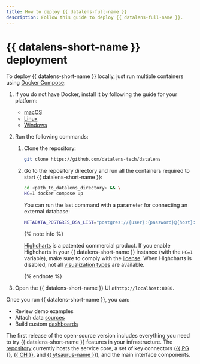 ```yaml
---
title: How to deploy {{ datalens-full-name }}
description: Follow this guide to deploy {{ datalens-full-name }}.
---
```




# {{ datalens-short-name }} deployment

To deploy {{ datalens-short-name }} locally, just run multiple containers using [Docker Compose](https://docs.docker.com/compose/):

1. If you do not have Docker, install it by following the guide for your platform:

   * [macOS](https://docs.docker.com/desktop/install/mac-install/)
   * [Linux](https://docs.docker.com/engine/install/)
   * [Windows](https://docs.docker.com/desktop/install/windows-install/)

1. Run the following commands:

   1. Clone the repository:

      ```bash
      git clone https://github.com/datalens-tech/datalens
      ```

   1. Go to the repository directory and run all the containers required to start {{ datalens-short-name }}:

      ```bash
      cd <path_to_datalens_directory> && \
      HC=1 docker compose up
      ```

      You can run the last command with a parameter for connecting an external database:

      ```bash
      METADATA_POSTGRES_DSN_LIST="postgres://{user}:{password}@{host}:{port}/{database}" HC=1 docker compose up
      ```

      {% note info %}

      [Highcharts](https://github.com/highcharts/highcharts/blob/master/readme.md) is a patented commercial product. If you enable Highcharts in your {{ datalens-short-name }} instance (with the `HC=1` variable), make sure to comply with the [license](https://github.com/highcharts/highcharts/blob/master/license.txt). When Highcharts is disabled, not all [visualization types](../visualization-ref/index.md) are available.

      {% endnote %}

1. Open the {{ datalens-short-name }} UI at`http://localhost:8080`.

Once you run {{ datalens-short-name }}, you can:

* Review demo examples
* Attach data [sources](./connection.md)
* Build custom [dashboards](./dashboard.md)

The first release of the open-source version includes everything you need to try {{ datalens-short-name }} features in your infrastructure. The [repository](https://github.com/datalens-tech/datalens/) currently hosts the service core, a set of key connectors ([{{ PG }}](../operations/connection/create-postgresql.md), [{{ CH }}](../operations/connection/create-clickhouse.md), and [{{ ytsaurus-name }}](../operations/connection/chyt/create-chyt.md)), and the main interface components.

